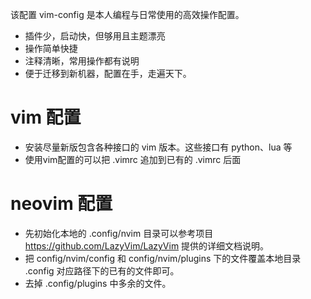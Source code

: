 该配置 vim-config 是本人编程与日常使用的高效操作配置。
+ 插件少，启动快，但够用且主题漂亮
+ 操作简单快捷
+ 注释清晰，常用操作都有说明
+ 便于迁移到新机器，配置在手，走遍天下。

# vim 配置
+ 安装尽量新版包含各种接口的 vim 版本。这些接口有 python、lua 等
+ 使用vim配置的可以把 .vimrc 追加到已有的 .vimrc 后面

# neovim 配置
+ 先初始化本地的 .config/nvim 目录可以参考项目 https://github.com/LazyVim/LazyVim 提供的详细文档说明。
+ 把 config/nvim/config 和 config/nvim/plugins 下的文件覆盖本地目录 .config 对应路径下的已有的文件即可。
+ 去掉 .config/plugins 中多余的文件。